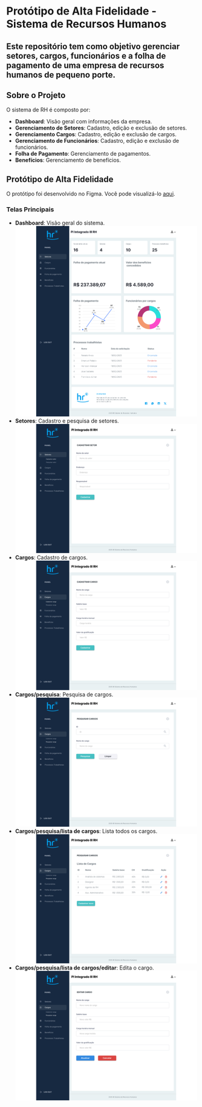 # Protótipo de Alta Fidelidade - Sistema de Recursos Humanos

## Este repositório tem como objetivo gerenciar setores, cargos, funcionários e a folha de pagamento de uma empresa de recursos humanos de pequeno porte.

## Sobre o Projeto

O sistema de RH é composto por:
- **Dashboard**: Visão geral com informações da empresa.
- **Gerenciamento de Setores**: Cadastro, edição e exclusão de setores.
- **Gerenciamento Cargos**: Cadastro, edição e exclusão de cargos.
- **Gerenciamento de Funcionários**: Cadastro, edição e exclusão de funcionários.
- **Folha de Pagamento**: Gerenciamento de pagamentos.
- **Benefícios**: Gerenciamento de benefícios.


## Protótipo de Alta Fidelidade
O protótipo foi desenvolvido no Figma. Você pode visualizá-lo [aqui](https://www.figma.com/design/J624QdsPAa08a9QNeclkdP/Prot%C3%B3tipo-Preliminar-de-Alta-Fidelidade---RH?node-id=0-1&t=NG6QlhGzwUmRtFVg-1).

### Telas Principais
- **Dashboard**: Visão geral do sistema.
  ![Dashboard](../design/1homepage.png)
- **Setores**: Cadastro e pesquisa de setores.
  ![Setores](../design/2setores.png)
- **Cargos**: Cadastro de cargos.
  ![Cargos](../design/3cargos.png)
- **Cargos/pesquisa**: Pesquisa de cargos.
  ![Pesquisar cargos](../design/4cargos_pesquisar.png)
- **Cargos/pesquisa/lista de cargos**: Lista todos os cargos.
  ![Lista de cargos](../design/5cargos_pesquisar_lista.png)
- **Cargos/pesquisa/lista de cargos/editar**: Edita o cargo.
  ![Editar cargo](../design/6cargos_pesquisar_editar.png)
  